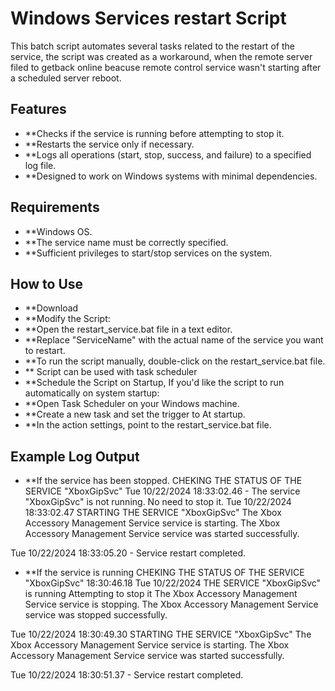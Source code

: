 # Windows Services restart Script

This batch script automates several tasks related to the restart of the service, the script was created as a workaround, when the remote server filed to getback online beacuse remote control service wasn't starting after a scheduled server reboot.


## Features

- **Checks if the service is running before attempting to stop it.
- **Restarts the service only if necessary.
- **Logs all operations (start, stop, success, and failure) to a specified log file.
- **Designed to work on Windows systems with minimal dependencies.

## Requirements
- **Windows OS.
- **The service name must be correctly specified.
- **Sufficient privileges to start/stop services on the system.
## How to Use

- **Download
- **Modify the Script:
- **Open the restart_service.bat file in a text editor.
- **Replace "ServiceName" with the actual name of the service you want to restart.
- **To run the script manually, double-click on the restart_service.bat file.
- ** Script can be used with task scheduler
- **Schedule the Script on Startup, If you'd like the script to run automatically on system startup:
- **Open Task Scheduler on your Windows machine.
- **Create a new task and set the trigger to At startup.
- **In the action settings, point to the restart_service.bat file.
 ## Example Log Output
 - **If the service has been stopped.
 CHEKING THE STATUS OF THE SERVICE "XboxGipSvc" 
Tue 10/22/2024 18:33:02.46 - The service "XboxGipSvc" is not running. No need to stop it. 
Tue 10/22/2024 18:33:02.47 STARTING THE SERVICE "XboxGipSvc" 
The Xbox Accessory Management Service service is starting.
The Xbox Accessory Management Service service was started successfully.

Tue 10/22/2024 18:33:05.20 - Service restart completed.

- **If the service is running
CHEKING THE STATUS OF THE SERVICE "XboxGipSvc" 
18:30:46.18 Tue 10/22/2024 THE SERVICE "XboxGipSvc" is running Attempting to stop it
The Xbox Accessory Management Service service is stopping.
The Xbox Accessory Management Service service was stopped successfully.

Tue 10/22/2024 18:30:49.30 STARTING THE SERVICE "XboxGipSvc" 
The Xbox Accessory Management Service service is starting.
The Xbox Accessory Management Service service was started successfully.

Tue 10/22/2024 18:30:51.37 - Service restart completed.
